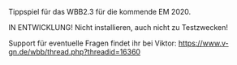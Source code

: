 Tippspiel für das WBB2.3 für die kommende EM 2020.

IN ENTWICKLUNG!
Nicht installieren, auch nicht zu Testzwecken!

Support für eventuelle Fragen findet ihr bei Viktor: https://www.v-gn.de/wbb/thread.php?threadid=16360